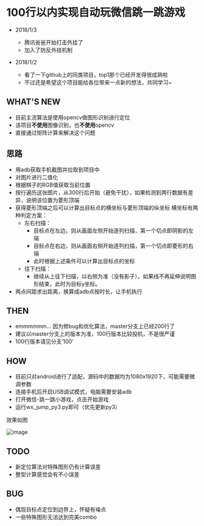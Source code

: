 # 100行以内实现自动玩微信跳一跳游戏

- 2018/1/3
    - 腾讯爸爸开始打击外挂了
    - 加入了防反外挂机制

- 2018/1/2
    - 看了一下github上的同类项目，top1那个已经开发得很成熟啦
    - 不过还是希望这个项目能给各位带来一点新的想法，共同学习~

## WHAT'S NEW ##
- 目前主流算法是使用opencv做图形识别进行定位
- 该项目**不使用**图像识别，也**不使用**opencv
- 直接通过矩阵计算来解决这个问题

## 思路

- 用adb获取手机截图并拉取到项目中
- 对图片进行二值化
- 根据棋子的RGB值获取当前位置
- 按行遍历这张图片，从300行后开始（避免干扰），如果检测到两行数据有差异，说明该位置为菱形顶端
- 获得菱形顶端之后可以计算出目标点的横坐标与菱形顶端的纵坐标
横坐标有两种判定方案：
    - 左右扫描：
        - 目标点在左边，则从画面左侧开始逐列扫描，第一个切点即阴影的左端
        - 目标点在右边，则从画面右侧开始逐列扫描，第一个切点即菱形的右端
        - 此时根据上述条件可以计算出目标点的坐标
    - 往下扫描：
        - 继续从上往下扫描，以右侧为准（没有影子），如果线不再延伸说明图形结束，此时为目标y坐标。
- 两点间距求出距离，换算成adb点按时长，让手机执行

## THEN
- emmmmmm... 因为修bug和优化算法，master分支上已经200行了
- 建议以master分支上的版本为准，100行版本比较投机，不是很严谨
- 100行版本请见分支‘100’

## HOW

- 目前只对android进行了适配，源码中的数据均为1080x1920下，可能需要微调参数
- 连接手机后开启USB调试模式，电脑需要安装adb
- 打开微信-跳一跳小游戏，点击开始游戏
- 运行wx_jump_py3.py即可（优先更新py3）

效果如图

 ![image](https://github.com/williamfzc/wx_jump/raw/master/demo.jpg)

## TODO

- 新定位算法对特殊图形仍有计算误差
- 整型计算感觉会有不小误差

## BUG

- 偶现目标点定位到边界上，怀疑有噪点
- 一些特殊图形无法达到完美combo